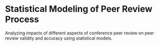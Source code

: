 # Statistical Modeling of Peer Review Process
Analyzing impacts of different aspects of conference peer review on peer review validity and accuracy using statistical models. 
